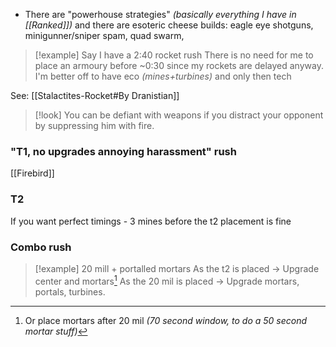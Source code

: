 - There are "powerhouse strategies" *(basically everything I have in [[Ranked]])* and there are esoteric cheese builds: eagle eye shotguns, minigunner/sniper spam, quad swarm,

>[!example] Say I have a 2:40 rocket rush
>There is no need for me to place an armoury before ~0:30 since my rockets are delayed anyway. I'm better off to have eco *(mines+turbines)* and only then tech

See: [[Stalactites-Rocket#By Dranistian]]

>[!look]
>You can be defiant with weapons if you distract your opponent by suppressing him with fire.
### "T1, no upgrades annoying harassment" rush
[[Firebird]]
### T2
If you want perfect timings - 3 mines before the t2 placement is fine
### Combo rush
>[!example] 20 mill + portalled mortars
>As the t2 is placed -> Upgrade center and mortars[^1]
>As the 20 mil is placed -> Upgrade mortars, portals, turbines.

[^1]: Or place mortars after 20 mil *(70 second window, to do a 50 second mortar stuff)*